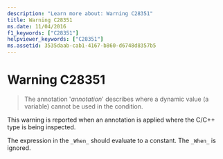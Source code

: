 ```yaml
---
description: "Learn more about: Warning C28351"
title: Warning C28351
ms.date: 11/04/2016
f1_keywords: ["C28351"]
helpviewer_keywords: ["C28351"]
ms.assetid: 3535daab-cab1-4167-b860-d6748d8357b5
---
```

# Warning C28351

> The annotation '*annotation*' describes where a dynamic value (a variable) cannot be used in the condition.

This warning is reported when an annotation is applied where the C/C++ type is being inspected.

The expression in the `_When_` should evaluate to a constant. The `_When_` is ignored.
